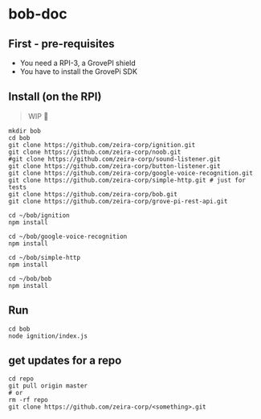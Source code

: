 # bob-doc

## First - pre-requisites

- You need a RPI-3, a GrovePI shield
- You have to install the GrovePi SDK

## Install (on the RPI)

> WIP 🚧

```shell
mkdir bob
cd bob
git clone https://github.com/zeira-corp/ignition.git
git clone https://github.com/zeira-corp/noob.git
#git clone https://github.com/zeira-corp/sound-listener.git
git clone https://github.com/zeira-corp/button-listener.git
git clone https://github.com/zeira-corp/google-voice-recognition.git
git clone https://github.com/zeira-corp/simple-http.git # just for tests
git clone https://github.com/zeira-corp/bob.git
git clone https://github.com/zeira-corp/grove-pi-rest-api.git

cd ~/bob/ignition
npm install

cd ~/bob/google-voice-recognition
npm install

cd ~/bob/simple-http
npm install

cd ~/bob/bob
npm install
```

## Run

```shell
cd bob
node ignition/index.js
```


## get updates for a repo

```shell
cd repo
git pull origin master
# or
rm -rf repo
git clone https://github.com/zeira-corp/<something>.git
```
